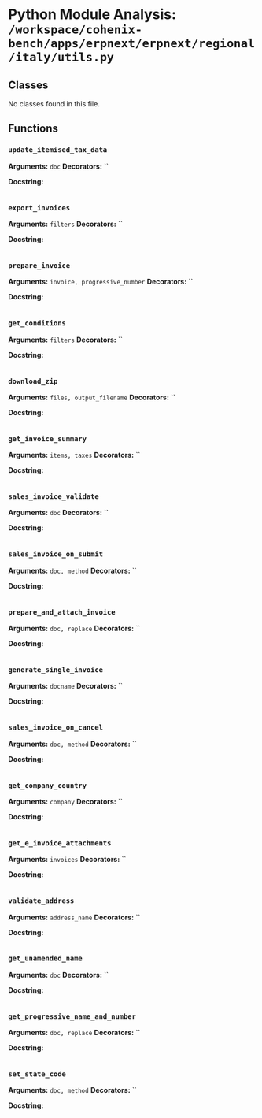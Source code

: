 # Python Module Analysis: `/workspace/cohenix-bench/apps/erpnext/erpnext/regional/italy/utils.py`

## Classes

No classes found in this file.


## Functions

### `update_itemised_tax_data`
**Arguments:** `doc`
**Decorators:** ``

**Docstring:**
```

```
### `export_invoices`
**Arguments:** `filters`
**Decorators:** ``

**Docstring:**
```

```
### `prepare_invoice`
**Arguments:** `invoice, progressive_number`
**Decorators:** ``

**Docstring:**
```

```
### `get_conditions`
**Arguments:** `filters`
**Decorators:** ``

**Docstring:**
```

```
### `download_zip`
**Arguments:** `files, output_filename`
**Decorators:** ``

**Docstring:**
```

```
### `get_invoice_summary`
**Arguments:** `items, taxes`
**Decorators:** ``

**Docstring:**
```

```
### `sales_invoice_validate`
**Arguments:** `doc`
**Decorators:** ``

**Docstring:**
```

```
### `sales_invoice_on_submit`
**Arguments:** `doc, method`
**Decorators:** ``

**Docstring:**
```

```
### `prepare_and_attach_invoice`
**Arguments:** `doc, replace`
**Decorators:** ``

**Docstring:**
```

```
### `generate_single_invoice`
**Arguments:** `docname`
**Decorators:** ``

**Docstring:**
```

```
### `sales_invoice_on_cancel`
**Arguments:** `doc, method`
**Decorators:** ``

**Docstring:**
```

```
### `get_company_country`
**Arguments:** `company`
**Decorators:** ``

**Docstring:**
```

```
### `get_e_invoice_attachments`
**Arguments:** `invoices`
**Decorators:** ``

**Docstring:**
```

```
### `validate_address`
**Arguments:** `address_name`
**Decorators:** ``

**Docstring:**
```

```
### `get_unamended_name`
**Arguments:** `doc`
**Decorators:** ``

**Docstring:**
```

```
### `get_progressive_name_and_number`
**Arguments:** `doc, replace`
**Decorators:** ``

**Docstring:**
```

```
### `set_state_code`
**Arguments:** `doc, method`
**Decorators:** ``

**Docstring:**
```

```

